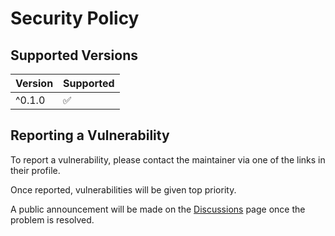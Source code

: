# Security Policy

## Supported Versions

<!--Use this section to tell people about which versions of your project are
currently being supported with security updates.-->

| Version  | Supported          |
| -------- | ------------------ |
| ^0.1.0   | :white_check_mark: |

## Reporting a Vulnerability

To report a vulnerability, please contact the maintainer via one of the links in their profile.

Once reported, vulnerabilities will be given top priority.

A public announcement will be made on the [Discussions](https://github.com/piccoloser/tks/discussions) page once the problem is resolved.

